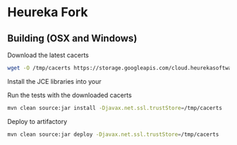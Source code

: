 # Heureka Fork

## Building (OSX and Windows)

Download the latest cacerts

```sh
wget -O /tmp/cacerts https://storage.googleapis.com/cloud.heurekasoftware.com/java-truststore/latest/cacerts
```

Install the JCE libraries into your

Run the tests with the downloaded cacerts

```sh
mvn clean source:jar install -Djavax.net.ssl.trustStore=/tmp/cacerts
```

Deploy to artifactory

```sh
mvn clean source:jar deploy -Djavax.net.ssl.trustStore=/tmp/cacerts
```
